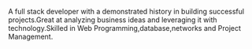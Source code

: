 A full stack developer with a demonstrated history in building successful projects.Great at analyzing business ideas and leveraging it with technology.Skilled in Web Programming,database,networks and Project Management.
